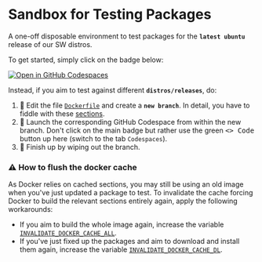 Sandbox for Testing Packages
============================

A one-off disposable environment to test packages for the **`latest ubuntu`** release of our SW distros.

To get started, simply click on the badge below:

[![Open in GitHub Codespaces](https://github.com/codespaces/badge.svg)](https://codespaces.new/icub-tech-iit/test-packages-sandbox)

Instead, if you aim to test against different **`distros/releases`**, do:
1. 📝 Edit the file [`Dockerfile`](/.devcontainer/Dockerfile) and create a **`new branch`**. In detail, you have to fiddle with these [sections](/.devcontainer/Dockerfile#L7-L11).
1. 🚀 Launch the corresponding GitHub Codespace from within the new branch. Don't click on the main badge but rather use the green <kbd><> Code</kbd> button up here (switch to the tab `Codespaces`).
1. 🧹 Finish up by wiping out the branch.

### ⚠ How to flush the docker cache
As Docker relies on cached sections, you may still be using an old image when you've just updated a package to test. To invalidate the cache forcing Docker to build the relevant sections entirely again, apply the following workarounds:
- If you aim to build the whole image again, increase the variable [`INVALIDATE_DOCKER_CACHE_ALL`](/.devcontainer/Dockerfile#L5).
- If you've just fixed up the packages and aim to download and install them again, increase the variable [`INVALIDATE_DOCKER_CACHE_DL`](/.devcontainer/Dockerfile#L95).


